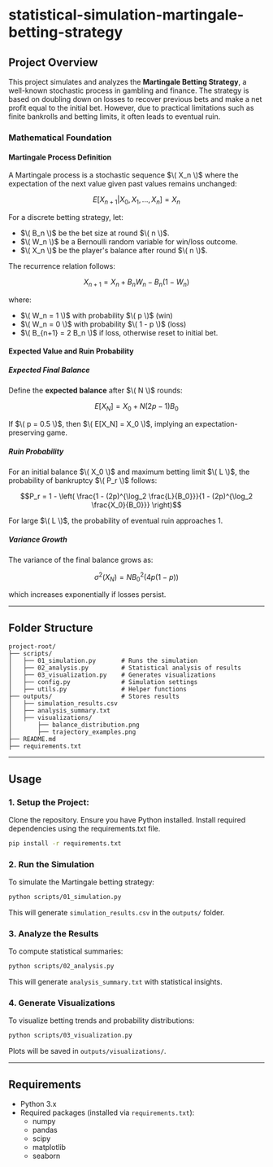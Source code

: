 # statistical-simulation-martingale-betting-strategy

## Project Overview
This project simulates and analyzes the **Martingale Betting Strategy**, a well-known stochastic process in gambling and finance. The strategy is based on doubling down on losses to recover previous bets and make a net profit equal to the initial bet. However, due to practical limitations such as finite bankrolls and betting limits, it often leads to eventual ruin.

### **Mathematical Foundation**
#### **Martingale Process Definition**
A Martingale process is a stochastic sequence $\( X_n \)$ where the expectation of the next value given past values remains unchanged:

$$E[X_{n+1} | X_0, X_1, ..., X_n] = X_n$$

For a discrete betting strategy, let:
- $\( B_n \)$ be the bet size at round $\( n \)$.
- $\( W_n \)$ be a Bernoulli random variable for win/loss outcome.
- $\( X_n \)$ be the player's balance after round $\( n \)$.

The recurrence relation follows:

$$X_{n+1} = X_n + B_n W_n - B_n (1 - W_n)$$

where:
- $\( W_n = 1 \)$ with probability $\( p \)$ (win)
- $\( W_n = 0 \)$ with probability $\( 1 - p \)$ (loss)
- $\( B_{n+1} = 2 B_n \)$ if loss, otherwise reset to initial bet.

#### **Expected Value and Ruin Probability**
##### **Expected Final Balance**
Define the **expected balance** after $\( N \)$ rounds:

$$E[X_N] = X_0 + N (2p - 1) B_0$$

If $\( p = 0.5 \)$, then $\( E[X_N] = X_0 \)$, implying an expectation-preserving game.

##### **Ruin Probability**
For an initial balance $\( X_0 \)$ and maximum betting limit $\( L \)$, the probability of bankruptcy $\( P_r \)$ follows:

$$P_r = 1 - \left( \frac{1 - (2p)^{\log_2 \frac{L}{B_0}}}{1 - (2p)^{\log_2 \frac{X_0}{B_0}}} \right)$$

For large $\( L \)$, the probability of eventual ruin approaches 1.

##### **Variance Growth**
The variance of the final balance grows as:

$$\sigma^2(X_N) = N B_0^2 (4p(1-p))$$

which increases exponentially if losses persist.

---

## Folder Structure
```
project-root/
├── scripts/
│   ├── 01_simulation.py       # Runs the simulation
│   ├── 02_analysis.py         # Statistical analysis of results
│   ├── 03_visualization.py    # Generates visualizations
│   ├── config.py              # Simulation settings
│   ├── utils.py               # Helper functions
├── outputs/                   # Stores results
│   ├── simulation_results.csv
│   ├── analysis_summary.txt
│   ├── visualizations/
│       ├── balance_distribution.png
│       ├── trajectory_examples.png
├── README.md
├── requirements.txt
```

---

## Usage

### **1. Setup the Project:**
Clone the repository.
Ensure you have Python installed.
Install required dependencies using the requirements.txt file.
```sh
pip install -r requirements.txt
```

### **2. Run the Simulation**
To simulate the Martingale betting strategy:
```sh
python scripts/01_simulation.py
```
This will generate `simulation_results.csv` in the `outputs/` folder.

### **3. Analyze the Results**
To compute statistical summaries:
```sh
python scripts/02_analysis.py
```
This will generate `analysis_summary.txt` with statistical insights.

### **4. Generate Visualizations**
To visualize betting trends and probability distributions:
```sh
python scripts/03_visualization.py
```
Plots will be saved in `outputs/visualizations/`.

---

## Requirements
- Python 3.x
- Required packages (installed via `requirements.txt`):
  - numpy
  - pandas
  - scipy
  - matplotlib
  - seaborn
